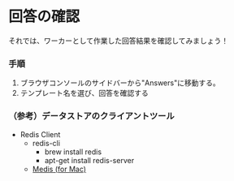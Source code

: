 # 回答の確認

それでは、ワーカーとして作業した回答結果を確認してみましょう！

### 手順

1. ブラウザコンソールのサイドバーから"Answers"に移動する。
2. テンプレート名を選び、回答を確認する　

### （参考）データストアのクライアントツール

- Redis Client
  - redis-cli
    - brew install redis
    - apt-get install redis-server
  - [Medis (for Mac)](https://github.com/luin/medis)
